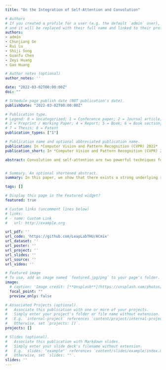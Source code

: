 ```yaml
---
title: "On the Integration of Self-Attention and Convolution"

# Authors
# If you created a profile for a user (e.g. the default `admin` user), write the username (folder name) here 
# and it will be replaced with their full name and linked to their profile.
authors:
- admin
- Chunjiang Ge
- Rui Lu
- Shiji Song
- Guanfu Chen
- Zeyi Huang
- Gao Huang

# Author notes (optional)
author_notes: ''

date: "2022-03-02T00:00:00Z"
doi: ""

# Schedule page publish date (NOT publication's date).
publishDate: "2022-03-02T00:00:00Z"

# Publication type.
# Legend: 0 = Uncategorized; 1 = Conference paper; 2 = Journal article;
# 3 = Preprint / Working Paper; 4 = Report; 5 = Book; 6 = Book section;
# 7 = Thesis; 8 = Patent
publication_types: ["1"]

# Publication name and optional abbreviated publication name.
publication: In *Computer Vision and Pattern Recognition (CVPR) 2022*
publication_short: In *Computer Vision and Pattern Recognition (CVPR) 2022*

abstract: Convolution and self-attention are two powerful techniques for representation learning, and they are usually considered as two peer approaches that are distinct from each other. In this paper, we show that there exists a strong underlying relation between them, in the sense that the bulk of computations of these two paradigms are in fact done with the same operation. Specifically, we first show that a traditional convolution with kernel size k x k can be decomposed into k^2 individual 1 x 1 convolutions, followed by shift and summation operations. Then, we interpret the projections of queries, keys, and values in self-attention module as multiple 1 x 1 convolutions, followed by the computation of attention weights and aggregation of the values. Therefore, the first stage of both two modules comprises the similar operation. More importantly, the first stage contributes a dominant computation complexity (square of the channel size) comparing to the second stage. This observation naturally leads to an elegant integration of these two seemingly distinct paradigms, i.e., a mixed model that enjoys the benefit of both self-Attention and Convolution (ACmix), while having minimum computational overhead compared to the pure convolution or self-attention counterpart. Extensive experiments show that our model achieves consistently improved results over competitive baselines on image recognition and downstream tasks. Code and pre-trained models will be released at [https://github.com/LeapLabTHU/ACmix](https://github.com/LeapLabTHU/ACmix) and [https://gitee.com/mindspore/models](https://gitee.com/mindspore/models).


# Summary. An optional shortened abstract.
summary: In this paper, we show that there exists a strong underlying relation between them, in the sense that the bulk of computations of these two paradigms are in fact done with the same operation. This observation naturally leads to an elegant integration of these two seemingly distinct paradigms, i.e., a mixed model that enjoys the benefit of both self-Attention and Convolution (ACmix), while having minimum computational overhead compared to the pure convolution or self-attention counterpart.

tags: []

# Display this page in the Featured widget?
featured: true

# Custom links (uncomment lines below)
# links:
# - name: Custom Link
#   url: http://example.org

url_pdf: ''
url_code: 'https://github.com/LeapLabTHU/ACmix'
url_dataset: ''
url_poster: ''
url_project: ''
url_slides: ''
url_source: ''
url_video: ''

# Featured image
# To use, add an image named `featured.jpg/png` to your page's folder. 
image:
  # caption: 'Image credit: [**Unsplash**](https://unsplash.com/photos/pLCdAaMFLTE)'
  focal_point: ""
  preview_only: false

# Associated Projects (optional).
#   Associate this publication with one or more of your projects.
#   Simply enter your project's folder or file name without extension.
#   E.g. `internal-project` references `content/project/internal-project/index.md`.
#   Otherwise, set `projects: []`.
projects: []

# Slides (optional).
#   Associate this publication with Markdown slides.
#   Simply enter your slide deck's filename without extension.
#   E.g. `slides: "example"` references `content/slides/example/index.md`.
#   Otherwise, set `slides: ""`.
slides: ''
---
```

<!-- 
{{% callout note %}}
Click the *Cite* button above to demo the feature to enable visitors to import publication metadata into their reference management software.
{{% /callout %}}

{{% callout note %}}
Create your slides in Markdown - click the *Slides* button to check out the example.
{{% /callout %}}

Supplementary notes can be added here, including [code, math, and images](https://wowchemy.com/docs/writing-markdown-latex/). -->
